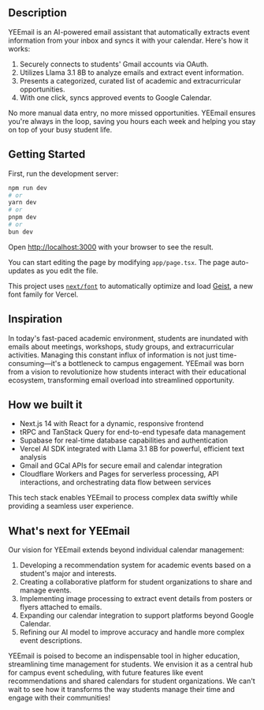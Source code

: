 ## Description

YEEmail is an AI-powered email assistant that automatically extracts event information from your inbox and syncs it with your calendar. Here's how it works:

1. Securely connects to students' Gmail accounts via OAuth.
2. Utilizes Llama 3.1 8B to analyze emails and extract event information.
3. Presents a categorized, curated list of academic and extracurricular opportunities.
4. With one click, syncs approved events to Google Calendar.

No more manual data entry, no more missed opportunities. YEEmail ensures you're always in the loop, saving you hours each week and helping you stay on top of your busy student life.

## Getting Started

First, run the development server:

```bash
npm run dev
# or
yarn dev
# or
pnpm dev
# or
bun dev
```

Open [http://localhost:3000](http://localhost:3000) with your browser to see the result.

You can start editing the page by modifying `app/page.tsx`. The page auto-updates as you edit the file.

This project uses [`next/font`](https://nextjs.org/docs/app/building-your-application/optimizing/fonts) to automatically optimize and load [Geist](https://vercel.com/font), a new font family for Vercel.

## Inspiration

In today's fast-paced academic environment, students are inundated with emails about meetings, workshops, study groups, and extracurricular activities. Managing this constant influx of information is not just time-consuming—it's a bottleneck to campus engagement. YEEmail was born from a vision to revolutionize how students interact with their educational ecosystem, transforming email overload into streamlined opportunity.

## How we built it
- Next.js 14 with React for a dynamic, responsive frontend
- tRPC and TanStack Query for end-to-end typesafe data management
- Supabase for real-time database capabilities and authentication
- Vercel AI SDK integrated with Llama 3.1 8B for powerful, efficient text analysis
- Gmail and GCal APIs for secure email and calendar integration
- Cloudflare Workers and Pages for serverless processing, API interactions, and orchestrating data flow between services

This tech stack enables YEEmail to process complex data swiftly while providing a seamless user experience.

## What's next for YEEmail

Our vision for YEEmail extends beyond individual calendar management:

1. Developing a recommendation system for academic events based on a student's major and interests.
2. Creating a collaborative platform for student organizations to share and manage events.
3. Implementing image processing to extract event details from posters or flyers attached to emails.
4. Expanding our calendar integration to support platforms beyond Google Calendar.
5. Refining our AI model to improve accuracy and handle more complex event descriptions.

YEEmail is poised to become an indispensable tool in higher education, streamlining time management for students. We envision it as a central hub for campus event scheduling, with future features like event recommendations and shared calendars for student organizations. We can't wait to see how it transforms the way students manage their time and engage with their communities!
